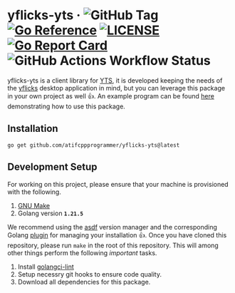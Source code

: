 # yflicks-yts &middot; ![GitHub Tag](https://img.shields.io/github/v/tag/atifcppprogrammer/yflicks-yts) [![Go Reference](https://pkg.go.dev/badge/github.com/atifcppprogrammer/yflicks-yts.svg)](https://pkg.go.dev/github.com/atifcppprogrammer/yflicks-yts) [![LICENSE](https://img.shields.io/badge/license-MIT-red)](https://github.com/atifcppprogrammer/yflicks-yts/blob/master/LICENSE) [![Go Report Card](https://goreportcard.com/badge/github.com/atifcppprogrammer/yflicks-yts)](https://goreportcard.com/report/github.com/atifcppprogrammer/yflicks-yts) ![GitHub Actions Workflow Status](https://img.shields.io/github/actions/workflow/status/atifcppprogrammer/yflicks-yts/makefile-test.yml?label=tests)

yflicks-yts is a client library for [YTS](https://yts.mx), it is developed keeping
the needs of the [yflicks](https://github.com/atifcppprogrammer/yflicks) desktop
application in mind, but you can leverage this package in your own project as well
👍. An example program can be found [here](./example/main.go) demonstrating how to 
use this package.

## Installation
```
go get github.com/atifcppprogrammer/yflicks-yts@latest
```

## Development Setup
For working on this project, please ensure that your machine is provisioned with the
following.

1. [GNU Make](https://www.gnu.org/software/make/)
2. Golang version __`1.21.5`__

We recommend using the [asdf](https://github.com/asdf-vm/asdf) version manager and
the corresponding Golang [plugin](https://github.com/asdf-community/asdf-golang) for
managing your installation 👍. Once you have cloned this repository, please run 
`make` in the root of this repository. This will among other things perform the
following _important_ tasks.

1. Install [golangci-lint](https://github.com/golangci/golangci-lint)
2. Setup necessry git hooks to ensure code quality.
3. Download all dependencies for this package.

